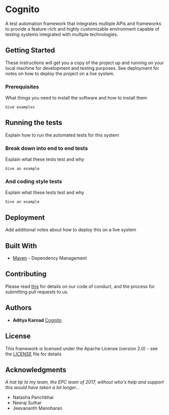 # Cognito

A test automation framework that integrates multiple APIs and frameworks to provide a feature-rich 
and highly customizable environment capable of testing systems integrated with multiple technologies.

## Getting Started

<PENDING>These instructions will get you a copy of the project up and running on your local machine for development and testing purposes. See deployment for notes on how to deploy the project on a live system.

### Prerequisites

<PENDING>What things you need to install the software and how to install them

```
Give examples
```

## Running the tests

Explain how to run the automated tests for this system

### Break down into end to end tests

Explain what these tests test and why

```
Give an example
```

### And coding style tests

Explain what these tests test and why

```
Give an example
```

## Deployment

Add additional notes about how to deploy this on a live system

## Built With

* [Maven](https://maven.apache.org/) - Dependency Management

## Contributing

Please read [this](https://github.com/cognito-ind/docs) for details on our code of conduct, and the process for submitting pull requests to us.

## Authors

* **Aditya Karnad** [Cognito](https://github.com/cognito-ind)

## License

This framework is licensed under the Apache License (version 2.0) - see the [LICENSE](LICENSE) file for details

## Acknowledgments

*A hat tip to my team, the EPC team of 2017, without who's help and support this would have taken a lot longer...*
* Natasha Panchbhai
* Neeraj Suthar
* Jeevananth Manoharan
